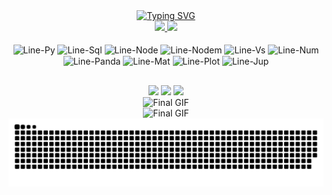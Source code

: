 <div align="center">
  <a href="https://git.io/typing-svg">
   <img src="https://readme-typing-svg.herokuapp.com?font=Fira+Code&size=40&pause=400&color=2F9BDB&center=true&width=850&height=100&lines=Hi+there!+%E3%83%BE(%EF%BC%BE%E2%88%87%EF%BC%BE);You+can+call+me+Alline+%CB%86%E1%97%9C%CB%86;Pixels%2C+Code+%26+a+Dash+of+Data+%F0%90%94%8C%CB%99." alt="Typing SVG" /></a>
  </a>
</div>

<div align="center">
  <a href="https://github.com/importalline">
    <img height="180em" src="https://github-readme-stats.vercel.app/api?username=importalline&show_icons=true&theme=transparent" />
  </a>
  <a href="https://github.com/importalline">
    <img height="180em" src="https://github-readme-stats.vercel.app/api/top-langs/?username=anuraghazra&layout=donut&theme=transparent" />
  </a>
</div>

<div align="center" style="display: inline-block"><br>
  <img style="border: none;" align="center" alt="Line-Py" height="30" width="40" src="https://cdn.jsdelivr.net/gh/devicons/devicon@latest/icons/python/python-original.svg">
  <img style="border: none;" align="center" alt="Line-Sql" height="30" width="40" src="https://cdn.jsdelivr.net/gh/devicons/devicon@latest/icons/mysql/mysql-original.svg">
  <img style="border: none;" align="center" alt="Line-Node" height="30" width="40" src="https://cdn.jsdelivr.net/gh/devicons/devicon@latest/icons/nodejs/nodejs-original.svg">
  <img style="border: none;" align="center" alt="Line-Nodem" height="30" width="40" src="https://cdn.jsdelivr.net/gh/devicons/devicon@latest/icons/nodemon/nodemon-original.svg">
  <img style="border: none;" align="center" alt="Line-Vs" height="30" width="40" src="https://cdn.jsdelivr.net/gh/devicons/devicon@latest/icons/vscode/vscode-original.svg">
  <img style="border: none;" align="center" alt="Line-Num" height="30" width="40" src="https://cdn.jsdelivr.net/gh/devicons/devicon@latest/icons/numpy/numpy-original.svg">
  <img style="border: none;" align="center" alt="Line-Panda" height="30" width="40" src="https://cdn.jsdelivr.net/gh/devicons/devicon@latest/icons/pandas/pandas-original.svg">
  <img style="border: none;" align="center" alt="Line-Mat" height="30" width="40" src="https://cdn.jsdelivr.net/gh/devicons/devicon@latest/icons/matplotlib/matplotlib-original.svg">
  <img style="border: none;" align="center" alt="Line-Plot" height="30" width="40" src="https://cdn.jsdelivr.net/gh/devicons/devicon@latest/icons/plotly/plotly-original.svg">
  <img style="border: none;" align="center" alt="Line-Jup" height="30" width="40" src="https://cdn.jsdelivr.net/gh/devicons/devicon@latest/icons/jupyter/jupyter-original.svg">
</div>

##

<div align="center">
 <a href="https://discord.com/users/245639279902982144" target="_blank"><img src="https://img.shields.io/badge/Discord-7289DA?style=for-the-badge&logo=discord&logoColor=white" target="_blank"></a> 
 <a href = "mailto:allinevenciguerra@gmail.com"><img src="https://img.shields.io/badge/-Gmail-%23333?style=for-the-badge&logo=gmail&logoColor=white" target="_blank"></a>
<a href="https://www.linkedin.com/in/alline-venciguerra-69a510318/" target="_blank"><img src="https://img.shields.io/badge/-LinkedIn-%230077B5?style=for-the-badge&logo=linkedin&logoColor=white" target="_blank"></a>   
</div>

<div align="center">
  <img src="https://i.imgur.com/RH92wCK.gif" alt="Final GIF" />
</div>

<div align="center">
  <img src="b86485f61c20d2864f6153a45060e881-removebg-preview.gif" alt="Final GIF" width="250" />
</div>

<div align="center">
  <picture>
    <source media="(prefers-color-scheme: dark)" srcset="https://raw.githubusercontent.com/mari4souza/mari4souza/output/github-contribution-grid-snake-dark.svg" />
    <source media="(prefers-color-scheme: light)" srcset="https://raw.githubusercontent.com/mari4souza/mari4souza/output/github-contribution-grid-snake.svg" />
    <img alt="github contribution grid snake animation" src="https://raw.githubusercontent.com/mari4souza/mari4souza/output/github-contribution-grid-snake.svg" />
  </picture>
</div>
